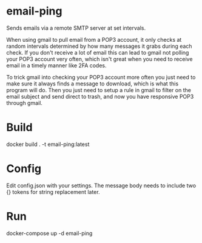 # email-ping
Sends emails via a remote SMTP server at set intervals.

When using gmail to pull email from a POP3 account, it only checks at random intervals determined
by how many messages it grabs during each check. If you don't receive a lot of email this can lead
to gmail not polling your POP3 account very often, which isn't great when you need to receive email
in a timely manner like 2FA codes.

To trick gmail into checking your POP3 account more often you just need to make sure it always finds
a message to download, which is what this program will do. Then you just need to setup a rule in gmail
to filter on the email subject and send direct to trash, and now you have responsive POP3 through gmail.

# Build
docker build . -t email-ping:latest

# Config
Edit config.json with your settings. The message body needs to include two {} tokens for string replacement later.

# Run
docker-compose up -d email-ping
